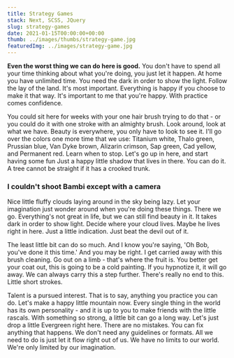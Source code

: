 ```yaml
---
title: Strategy Games
stack: Next, SCSS, JQuery
slug: strategy-games
date: 2021-01-15T00:00:00+00:00
thumb: ../images/thumbs/strategy-game.jpg
featuredImg: ../images/strategy-game.jpg
---
```


**Even the worst thing we can do here is good.** You don't have to spend all your time thinking about what you're doing, you just let it happen. At home you have unlimited time. You need the dark in order to show the light. Follow the lay of the land. It's most important. Everything is happy if you choose to make it that way. It's important to me that you're happy. With practice comes confidence.

You could sit here for weeks with your one hair brush trying to do that - or you could do it with one stroke with an almighty brush. Look around, look at what we have. Beauty is everywhere, you only have to look to see it. I'll go over the colors one more time that we use: Titanium white, Thalo green, Prussian blue, Van Dyke brown, Alizarin crimson, Sap green, Cad yellow, and Permanent red. Learn when to stop. Let's go up in here, and start having some fun Just a happy little shadow that lives in there. You can do it. A tree cannot be straight if it has a crooked trunk.

###  I couldn't shoot Bambi except with a camera

Nice little fluffy clouds laying around in the sky being lazy. Let your imagination just wonder around when you're doing these things. There we go. Everything's not great in life, but we can still find beauty in it. It takes dark in order to show light. Decide where your cloud lives. Maybe he lives right in here. Just a little indication. Just beat the devil out of it.

The least little bit can do so much. And I know you're saying, 'Oh Bob, you've done it this time.' And you may be right. I get carried away with this brush cleaning. Go out on a limb - that's where the fruit is. You better get your coat out, this is going to be a cold painting. If you hypnotize it, it will go away. We can always carry this a step further. There's really no end to this. Little short strokes.

Talent is a pursued interest. That is to say, anything you practice you can do. Let's make a happy little mountain now. Every single thing in the world has its own personality - and it is up to you to make friends with the little rascals. With something so strong, a little bit can go a long way. Let's just drop a little Evergreen right here. There are no mistakes. You can fix anything that happens. We don't need any guidelines or formats. All we need to do is just let it flow right out of us. We have no limits to our world. We're only limited by our imagination.